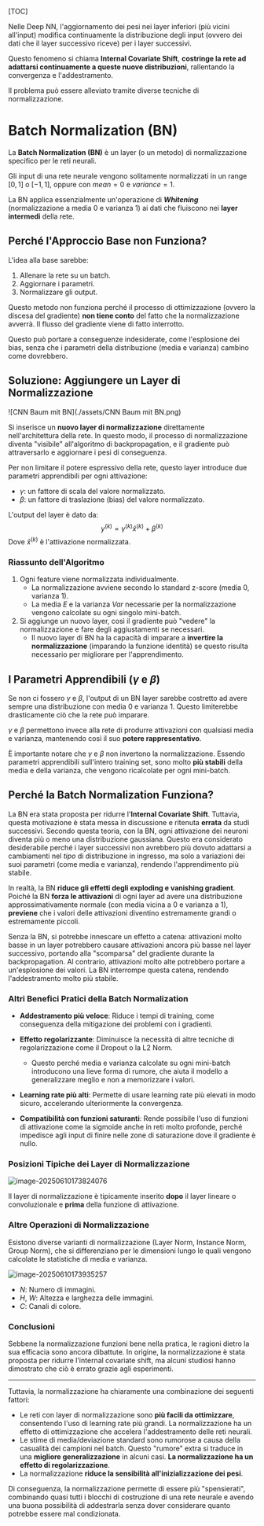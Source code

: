 [TOC]

Nelle Deep NN, l'aggiornamento dei pesi nei layer inferiori (più vicini all'input) modifica continuamente la distribuzione degli input (ovvero dei dati che il layer successivo riceve) per i layer successivi.

Questo fenomeno si chiama **Internal Covariate Shift**, **costringe la rete ad adattarsi continuamente a queste nuove distribuzioni**, rallentando la convergenza e l'addestramento.

Il problema può essere alleviato tramite diverse tecniche di normalizzazione.

# Batch Normalization (BN)

La **Batch Normalization (BN)** è un layer (o un metodo) di normalizzazione specifico per le reti neurali.

Gli input di una rete neurale vengono solitamente normalizzati in un range $[0,1]$ o $[-1,1]$, oppure con $mean=0$ e $variance=1$.

La BN applica essenzialmente un'operazione di ***Whitening*** (normalizzazione a media $0$ e varianza $1$) ai dati che fluiscono nei **layer intermedi** della rete.

## Perché l'Approccio Base non Funziona?

L'idea alla base sarebbe:

1. Allenare la rete su un batch.
2. Aggiornare i parametri.
3. Normalizzare gli output.

Questo metodo non funziona perché il processo di ottimizzazione (ovvero la discesa del gradiente) **non tiene conto** del fatto che la normalizzazione avverrà. Il flusso del gradiente viene di fatto interrotto.

Questo può portare a conseguenze indesiderate, come l'esplosione dei bias, senza che i parametri della distribuzione (media e varianza) cambino come dovrebbero.

## Soluzione: Aggiungere un Layer di Normalizzazione

![CNN Baum mit BN](./assets/CNN Baum mit BN.png)

Si inserisce un **nuovo layer di normalizzazione** direttamente nell'architettura della rete. In questo modo, il processo di normalizzazione diventa "visibile" all'algoritmo di backpropagation, e il gradiente può attraversarlo e aggiornare i pesi di conseguenza.

Per non limitare il potere espressivo della rete, questo layer introduce due parametri apprendibili per ogni attivazione:

- $\gamma$: un fattore di scala del valore normalizzato.
- $\beta$: un fattore di traslazione (bias) del valore normalizzato.

L'output del layer è dato da:
$$
y^{(k)} = \gamma^{(k)}\hat{x}^{(k)}+\beta^{(k)}
$$
Dove $\hat{x}^{(k)}$ è l'attivazione normalizzata.

### Riassunto dell'Algoritmo

1. Ogni feature viene normalizzata individualmente.
   + La normalizzazione avviene secondo lo standard z-score (media $0$, varianza $1$).
   + La media $E$ e la varianza $Var$ necessarie per la normalizzazione vengono calcolate su ogni singolo mini-batch.
2. Si aggiunge un nuovo layer, così il gradiente può "vedere" la normalizzazione e fare degli aggiustamenti se necessari.
   + Il nuovo layer di BN ha la capacità di imparare a **invertire la normalizzazione** (imparando la funzione identità) se questo risulta necessario per migliorare per l'apprendimento.

## I Parametri Apprendibili ($\gamma$ e $\beta$)

Se non ci fossero $\gamma$ e $\beta$, l'output di un BN layer sarebbe costretto ad avere sempre una distribuzione con media $0$ e varianza $1$. Questo limiterebbe drasticamente ciò che la rete può imparare.

$\gamma$ e $\beta$ permettono invece alla rete di produrre attivazioni con qualsiasi media e varianza, mantenendo così il suo **potere rappresentativo**.

È importante notare che $\gamma$ e $\beta$ non invertono la normalizzazione. Essendo parametri apprendibili sull'intero training set, sono molto **più stabili** della media e della varianza, che vengono ricalcolate per ogni mini-batch.

## Perché la Batch Normalization Funziona?

La BN era stata proposta per ridurre l'**Internal Covariate Shift**. Tuttavia, questa motivazione è stata messa in discussione e ritenuta **errata** da studi successivi. Secondo questa teoria, con la BN, ogni attivazione dei neuroni diventa più o meno una distribuzione gaussiana. Questo era considerato desiderabile perché i layer successivi non avrebbero più dovuto adattarsi a cambiamenti nel *tipo* di distribuzione in ingresso, ma solo a variazioni dei suoi parametri (come media e varianza), rendendo l'apprendimento più stabile.

In realtà, la BN **riduce gli effetti degli exploding e vanishing gradient**. Poiché la BN **forza le attivazioni** di ogni layer ad avere una distribuzione approssimativamente normale (con media vicina a $0$ e varianza a $1$), **previene** che i valori delle attivazioni diventino estremamente grandi o estremamente piccoli.

Senza la BN, si potrebbe innescare un effetto a catena: attivazioni molto basse in un layer potrebbero causare attivazioni ancora più basse nel layer successivo, portando alla "scomparsa" del gradiente durante la backpropagation. Al contrario, attivazioni molto alte potrebbero portare a un'esplosione dei valori. La BN interrompe questa catena, rendendo l'addestramento molto più stabile.

### Altri Benefici Pratici della Batch Normalization

+ **Addestramento più veloce**: Riduce i tempi di training, come conseguenza della mitigazione dei problemi con i gradienti.

+ **Effetto regolarizzante**: Diminuisce la necessità di altre tecniche di regolarizzazione come il Dropout o la L2 Norm.
  + Questo perché media e varianza calcolate su ogni mini-batch introducono una lieve forma di rumore, che aiuta il modello a generalizzare meglio e non a memorizzare i valori.

+ **Learning rate più alti**: Permette di usare learning rate più elevati in modo sicuro, accelerando ulteriormente la convergenza.
+ **Compatibilità con funzioni saturanti**: Rende possibile l'uso di funzioni di attivazione come la sigmoide anche in reti molto profonde, perché impedisce agli input di finire nelle zone di saturazione dove il gradiente è nullo.

### Posizioni Tipiche dei Layer di Normalizzazione

![image-20250610173824076](./assets/image-20250610173824076.png)

Il layer di normalizzazione è tipicamente inserito **dopo** il layer lineare o convoluzionale e **prima** della funzione di attivazione.

### Altre Operazioni di Normalizzazione

Esistono diverse varianti di normalizzazione (Layer Norm, Instance Norm, Group Norm), che si differenziano per le dimensioni lungo le quali vengono calcolate le statistiche di media e varianza.

![image-20250610173935257](./assets/image-20250610173935257.png)

+ $N$: Numero di immagini.
+ $H$, $W$: Altezza e larghezza delle immagini.
+ $C$: Canali di colore.

### Conclusioni

Sebbene la normalizzazione funzioni bene nella pratica, le ragioni dietro la sua efficacia sono ancora dibattute. In origine, la normalizzazione è stata proposta per ridurre l'internal covariate shift, ma alcuni studiosi hanno dimostrato che ciò è errato grazie agli esperimenti.

---

Tuttavia, la normalizzazione ha chiaramente una combinazione dei seguenti fattori:

- Le reti con layer di normalizzazione sono **più facili da ottimizzare**, consentendo l'uso di learning rate più grandi. La normalizzazione ha un effetto di ottimizzazione che accelera l'addestramento delle reti neurali.
- Le stime di media/deviazione standard sono rumorose a causa della casualità dei campioni nel batch. Questo "rumore" extra si traduce in una **migliore generalizzazione** in alcuni casi. **La normalizzazione ha un effetto di regolarizzazione**.
- La normalizzazione **riduce la sensibilità all'inizializzazione dei pesi**.

Di conseguenza, la normalizzazione permette di essere più "spensierati", combinando quasi tutti i blocchi di costruzione di una rete neurale e avendo una buona possibilità di addestrarla senza dover considerare quanto potrebbe essere mal condizionata.

